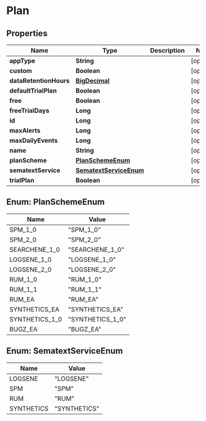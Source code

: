 # Plan

## Properties

| Name                   | Type                                            | Description | Notes      |
| ---------------------- | ----------------------------------------------- | ----------- | ---------- |
| **appType**            | **String**                                      |             | [optional] |
| **custom**             | **Boolean**                                     |             | [optional] |
| **dataRetentionHours** | [**BigDecimal**](BigDecimal.md)                 |             | [optional] |
| **defaultTrialPlan**   | **Boolean**                                     |             | [optional] |
| **free**               | **Boolean**                                     |             | [optional] |
| **freeTrialDays**      | **Long**                                        |             | [optional] |
| **id**                 | **Long**                                        |             | [optional] |
| **maxAlerts**          | **Long**                                        |             | [optional] |
| **maxDailyEvents**     | **Long**                                        |             | [optional] |
| **name**               | **String**                                      |             | [optional] |
| **planScheme**         | [**PlanSchemeEnum**](#PlanSchemeEnum)           |             | [optional] |
| **sematextService**    | [**SematextServiceEnum**](#SematextServiceEnum) |             | [optional] |
| **trialPlan**          | **Boolean**                                     |             | [optional] |

<a name="PlanSchemeEnum"></a>

## Enum: PlanSchemeEnum

| Name           | Value                      |
| -------------- | -------------------------- |
| SPM_1_0        | &quot;SPM_1_0&quot;        |
| SPM_2_0        | &quot;SPM_2_0&quot;        |
| SEARCHENE_1_0  | &quot;SEARCHENE_1_0&quot;  |
| LOGSENE_1_0    | &quot;LOGSENE_1_0&quot;    |
| LOGSENE_2_0    | &quot;LOGSENE_2_0&quot;    |
| RUM_1_0        | &quot;RUM_1_0&quot;        |
| RUM_1_1        | &quot;RUM_1_1&quot;        |
| RUM_EA         | &quot;RUM_EA&quot;         |
| SYNTHETICS_EA  | &quot;SYNTHETICS_EA&quot;  |
| SYNTHETICS_1_0 | &quot;SYNTHETICS_1_0&quot; |
| BUGZ_EA        | &quot;BUGZ_EA&quot;        |

<a name="SematextServiceEnum"></a>

## Enum: SematextServiceEnum

| Name       | Value                  |
| ---------- | ---------------------- |
| LOGSENE    | &quot;LOGSENE&quot;    |
| SPM        | &quot;SPM&quot;        |
| RUM        | &quot;RUM&quot;        |
| SYNTHETICS | &quot;SYNTHETICS&quot; |
